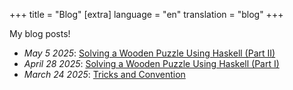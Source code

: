 +++
title = "Blog"
[extra]
language = "en"
translation = "blog"
+++

My blog posts!

* *May 5 2025*: [Solving a Wooden Puzzle Using Haskell (Part II)](@/en/blog/20250505.md)
* *April 28 2025*: [Solving a Wooden Puzzle Using Haskell (Part I)](@/en/blog/20250428.md)
* *March 24 2025*: [Tricks and Convention](@/en/blog/20250324.md)
